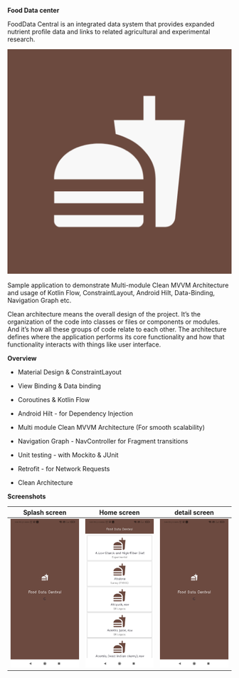 **Food Data center**

FoodData Central is an integrated data system that provides expanded nutrient profile data and links to related agricultural and experimental research.


![This is an image](https://github.com/samadnk00/Food-Data-Central/blob/master/fdcentral-ui/src/main/ic_launcher-playstore.png)

Sample application to demonstrate Multi-module Clean MVVM Architecture and usage of Kotlin Flow, ConstraintLayout, Android Hilt, Data-Binding, Navigation Graph etc.

Clean architecture means the overall design of the project. It’s the organization of the code into classes or files or components or modules. And it’s how all these groups of code relate to each other. The architecture defines where the application performs its core functionality and how that functionality interacts with things like user interface.

**Overview**


- Material Design & ConstraintLayout
* View Binding & Data binding
+ Coroutines & Kotlin Flow
- Android Hilt - for Dependency Injection
* Multi module Clean MVVM Architecture (For smooth scalability)
+ Navigation Graph - NavController for Fragment transitions
- Unit testing - with Mockito & JUnit
* Retrofit - for Network Requests
+ Clean Architecture 

**Screenshots**

Splash screen             |  Home screen          |  detail screen
:-------------------------:|:-------------------------:|:-------------------------:
![This is an image](https://github.com/samadnk00/Food-Data-Central/blob/master/screenshots/Screenshot_1.jpg) | ![This is an image](https://github.com/samadnk00/Food-Data-Central/blob/master/screenshots/Screenshot_2.jpg)|![This is an image](https://github.com/samadnk00/Food-Data-Central/blob/master/screenshots/Screenshot_1.jpg)

